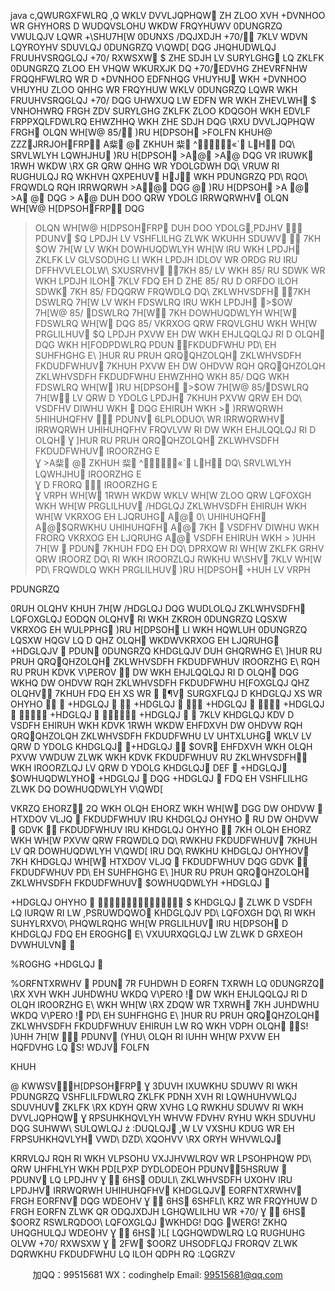 java c,QWURGXFWLRQ
,Q WKLV DVVLJQPHQW ZH ZLOO XVH +DVNHOO WR GHYHORS D WUDQVSLOHU WKDW FRQYHUWV 0DUNGRZQ
VWULQJV LQWR +\SHU7H[W 0DUNXS /DQJXDJH 
+70/ 7KLV WDVN LQYROYHV SDUVLQJ 0DUNGRZQ
V\QWD[ DQG JHQHUDWLQJ FRUUHVSRQGLQJ +70/ RXWSXW $ ZHE SDJH LV SURYLGHG LQ ZKLFK
0DUNGRZQ ZLOO EH VHQW WKURXJK DQ +70/EDVHG ZHEVRFNHW FRQQHFWLRQ WR D +DVNHOO
EDFNHQG VHUYHU WKH +DVNHOO VHUYHU ZLOO QHHG WR FRQYHUW WKLV 0DUNGRZQ LQWR WKH
FRUUHVSRQGLQJ +70/ DQG UHWXUQ LW EDFN WR WKH ZHEVLWH $ VNHOHWRQ FRGH ZDV SURYLGHG
ZKLFK ZLOO KDQGOH WKH EDVLF FRPPXQLFDWLRQ EHWZHHQ WKH ZHE SDJH DQG \RXU DVVLJQPHQW
FRGH
OLQN WH[W@
85/
)RU H[DPSOH >FOLFN KHUH@
ZZZJRRJOHFRP A䉾
@ ZKHUH 䉾 ^«` LH
DQ\ SRVLWLYH LQWHJHU )RU H[DPSOH >A@ >A@ DQG VR IRUWK 1RWH WKDW \RX GR
QRW QHHG WR YDOLGDWH DQ\ VRUW RI RUGHULQJ RQ WKHVH QXPEHUV HJ WKH PDUNGRZQ
PD\ RQO\ FRQWDLQ RQH IRRWQRWH >A@  DQG @ )RU
H[DPSOH >A @ >A @ DQG > A@ DUH DOO QRW YDOLG IRRWQRWHV
 OLQN WH[W@
H[DPSOHFRP DQG
>OLQN WH[W@ 
H[DPSOHFRP DUH DOO YDOLG,PDJHV 
 PDUNV
$Q LPDJH LV VSHFLILHG ZLWK WKUHH SDUWV
 7KH $OW 7H[W LV WKH DOWHUQDWLYH WH[W IRU WKH LPDJH ZKLFK LV GLVSOD\HG LI WKH
LPDJH IDLOV WR ORDG RU IRU DFFHVVLELOLW\ SXUSRVHV
 7KH 85/ LV WKH 85/ RU SDWK WR WKH LPDJH ILOH 7KLV FDQ EH D ZHE 85/ RU D ORFDO
ILOH SDWK 7KH 85/ FDQQRW FRQWDLQ DQ\ ZKLWHVSDFH
 7KH DSWLRQ 7H[W LV WKH FDSWLRQ IRU WKH LPDJH
>$OW 7H[W@
85/ DSWLRQ 7H[W
7KH DOWHUQDWLYH WH[W FDSWLRQ WH[W DQG 85/ VKRXOG QRW FRQVLGHU WKH WH[W PRGLILHUV
$Q LPDJH PXVW EH DW WKH EHJLQQLQJ RI D OLQH DQG WKH H[FODPDWLRQ PDUN 
 FKDUDFWHU
PD\ EH SUHFHGHG E\ ]HUR RU PRUH 
QRQQHZOLQH ZKLWHVSDFH FKDUDFWHUV
7KHUH PXVW EH DW OHDVW RQH QRQQHZOLQH ZKLWHVSDFH FKDUDFWHU EHWZHHQ WKH 85/ DQG
WKH FDSWLRQ WH[W )RU H[DPSOH >$OW 7H[W@
85/DSWLRQ 7H[W LV QRW D YDOLG
LPDJH
7KHUH PXVW QRW EH DQ\ VSDFHV DIWHU WKH  DQG EHIRUH WKH >
)RRWQRWH 5HIHUHQFHV 
 PDUNV
6LPLODUO\ WR IRRWQRWHV IRRWQRWH UHIHUHQFHV FRQVLVW RI DW WKH EHJLQQLQJ RI D OLQH
Ɣ ]HUR RU PRUH 
QRQQHZOLQH ZKLWHVSDFH FKDUDFWHUV IROORZHG E\
Ɣ >A䉾
@ ZKHUH 䉾 ^«` LH DQ\ SRVLWLYH LQWHJHU IROORZHG E\
Ɣ D FRORQ 
 IROORZHG E\
Ɣ VRPH WH[W 1RWH WKDW WKLV WH[W ZLOO QRW LQFOXGH WKH WH[W PRGLILHUV /HDGLQJ
ZKLWHVSDFH EHIRUH WKH WH[W VKRXOG EH LJQRUHG
>A@ 0\ UHIHUHQFH
>A@$QRWKHU UHIHUHQFH
>A@ 7KH  VSDFHV DIWHU WKH FRORQ VKRXOG EH LJQRUHG
>A@ VSDFH EHIRUH WKH >
)UHH 7H[W 
 PDUN
7KHUH FDQ EH DQ\ DPRXQW RI WH[W ZKLFK GRHV QRW IROORZ DQ\ RI WKH IROORZLQJ RWKHU W\SHV
7KLV WH[W PD\ FRQWDLQ WKH PRGLILHUV )RU H[DPSOH
+HUH LV VRPH 

PDUNGRZQ

0RUH OLQHV KHUH
7H[W
/HDGLQJ DQG WUDLOLQJ ZKLWHVSDFH LQFOXGLQJ EODQN OLQHV RI WKH ZKROH 0DUNGRZQ LQSXW
VKRXOG EH WULPPHG )RU H[DPSOH LI WKH HQWLUH 0DUNGRZQ LQSXW HQGV LQ D QHZ OLQH WKDWVKRXOG EH LJQRUHG
+HDGLQJV 
 PDUN
0DUNGRZQ KHDGLQJV DUH GHQRWHG E\ ]HUR RU PRUH 
QRQQHZOLQH ZKLWHVSDFH FKDUDFWHUV
IROORZHG E\ RQH RU PRUH KDVK V\PEROV 
 DW WKH EHJLQQLQJ RI D OLQH DQG WKHQ DW OHDVW
RQH ZKLWHVSDFH FKDUDFWHU 
H[FOXGLQJ QHZ OLQHV 7KHUH FDQ EH XS WR  ¶V SURGXFLQJ D
KHDGLQJ XS WR OHYHO 
 +HDGLQJ 
 +HDGLQJ 
 +HDGLQJ 
 +HDGLQJ 
 +HDGLQJ 
 +HDGLQJ 
 7KLV KHDGLQJ KDV D VSDFH EHIRUH WKH KDVK
1RWH WKDW EHFDXVH DW OHDVW RQH QRQQHZOLQH ZKLWHVSDFH FKDUDFWHU LV UHTXLUHG WKLV LV QRW
D YDOLG KHDGLQJ +HDGLQJ  $OVR EHFDXVH WKH OLQH PXVW VWDUW ZLWK WKH KDVK
FKDUDFWHUV 
RU ZKLWHVSDFH WKH IROORZLQJ LV QRW D YDOLG KHDGLQJ DEF  +HDGLQJ
$OWHUQDWLYHO\ +HDGLQJ  DQG +HDGLQJ  FDQ EH VSHFLILHG ZLWK DQ DOWHUQDWLYH V\QWD[

VKRZQ EHORZ 2Q WKH OLQH EHORZ WKH WH[W DGG DW OHDVW  HTXDOV VLJQ 
  FKDUDFWHUV IRU
KHDGLQJ OHYHO  RU DW OHDVW  GDVK 
 FKDUDFWHUV IRU KHDGLQJ OHYHO  7KH OLQH EHORZ WKH
WH[W PXVW QRW FRQWDLQ DQ\ RWKHU FKDUDFWHUV 7KHUH LV QR DOWHUQDWLYH V\QWD[ IRU DQ\ RWKHU
KHDGLQJ OHYHOV 7KH KHDGLQJ WH[W HTXDOV VLJQ 
  FKDUDFWHUV DQG GDVK 
 FKDUDFWHUV
PD\ EH SUHFHGHG E\ ]HUR RU PRUH 
QRQQHZOLQH ZKLWHVSDFH FKDUDFWHUV
$OWHUQDWLYH +HDGLQJ 
 
+HDGLQJ OHYHO 

$ KHDGLQJ  ZLWK D VSDFH LQ IURQW RI LW 
,PSRUWDQWO\ KHDGLQJV PD\ LQFOXGH DQ\ RI WKH SUHYLRXVO\ PHQWLRQHG WH[W PRGLILHUV IRU
H[DPSOH D KHDGLQJ FDQ EH EROGHG E\ VXUURXQGLQJ LW ZLWK D GRXEOH DVWHULVN
 

%ROGHG +HDGLQJ 

%ORFNTXRWHV 
 PDUN
7R FUHDWH D EORFN TXRWH LQ 0DUNGRZQ \RX XVH WKH JUHDWHU WKDQ V\PERO 
! DW WKH
EHJLQQLQJ RI D OLQH IROORZHG E\ WKH WH[W \RX ZDQW WR TXRWH 7KH JUHDWHU WKDQ V\PERO 
!
PD\ EH SUHFHGHG E\ ]HUR RU PRUH 
QRQQHZOLQH ZKLWHVSDFH FKDUDFWHUV EHIRUH LW RQ WKH
VDPH OLQH S!
)UHH 7H[W 
 PDUNV
(YHU\ OLQH RI IUHH WH[W PXVW EH HQFDVHG LQ S! WDJV FOLFN


KHUH

@
KWWSVH[DPSOHFRP
Ɣ 3DUVH IXUWKHU SDUWV RI WKH PDUNGRZQ VSHFLILFDWLRQ ZKLFK PDNH XVH RI LQWHUHVWLQJ
SDUVHUV ZKLFK \RX KDYH QRW XVHG LQ RWKHU SDUWV RI WKH DVVLJQPHQW
Ɣ RPSUHKHQVLYH WHVW FDVHV RYHU WKH SDUVHU DQG SUHWW\ SULQWLQJ
ż :DUQLQJ ,W LV VXSHU KDUG WR EH FRPSUHKHQVLYH VWD\ DZD\ XQOHVV \RX ORYH
WHVWLQJ

KRRVLQJ RQH RI WKH VLPSOHU VXJJHVWLRQV WR LPSOHPHQW PD\ QRW UHFHLYH WKH PD[LPXP
DYDLODEOH PDUNV5HSRUW 
 PDUNV
 LQ LPDJHV
Ɣ  6HS ODULI\ ZKLWHVSDFH UXOHV IRU LPDJHV IRRWQRWH UHIHUHQFHV KHDGLQJV
EORFNTXRWHV FRGH EORFNV DQG WDEOHV
Ɣ  6HS 6SHFLI\ KRZ WR FRQYHUW D FRGH EORFN ZLWK QR ODQJXDJH LGHQWLILHU WR +70/
Ɣ  6HS $OORZ RSWLRQDOO\ LQFOXGLQJ WKHDG! DQG WERG\! ZKHQ UHQGHULQJ WDEOHV
Ɣ  6HS )L[ LQGHQWDWLRQ LQ RUGHUHG OLVW +70/ RXWSXW
Ɣ  2FW $OORZ UHSODFLQJ FRORQV ZLWK DQRWKHU FKDUDFWHU LQ ILOH QDPH RQ :LQGRZV

         
加QQ：99515681  WX：codinghelp  Email: 99515681@qq.com
